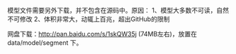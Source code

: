 模型文件需要另外下载，并不包含在源码中。原因：
1、模型大多数不可读，自然不可修改
2、体积非常大，动辄上百兆，超出GitHub的限制

网盘下载：http://pan.baidu.com/s/1skQW35j (74MB左右)，放置在 data/model/segment 下。